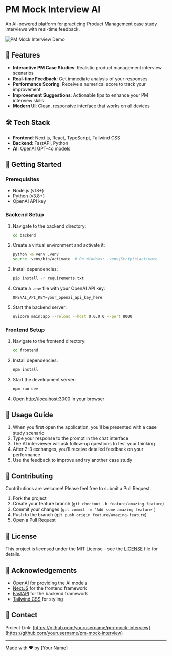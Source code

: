 # PM Mock Interview AI

An AI-powered platform for practicing Product Management case study interviews with real-time feedback.

![PM Mock Interview Demo](https://placehold.co/600x400?text=PM+Mock+Interview+Demo)

## 🚀 Features

- **Interactive PM Case Studies**: Realistic product management interview scenarios
- **Real-time Feedback**: Get immediate analysis of your responses
- **Performance Scoring**: Receive a numerical score to track your improvement
- **Improvement Suggestions**: Actionable tips to enhance your PM interview skills
- **Modern UI**: Clean, responsive interface that works on all devices

## 🛠️ Tech Stack

- **Frontend**: Next.js, React, TypeScript, Tailwind CSS
- **Backend**: FastAPI, Python
- **AI**: OpenAI GPT-4o models

## 🚦 Getting Started

### Prerequisites

- Node.js (v18+)
- Python (v3.8+)
- OpenAI API key

### Backend Setup

1. Navigate to the backend directory:
   ```bash
   cd backend
   ```

2. Create a virtual environment and activate it:
   ```bash
   python -m venv .venv
   source .venv/bin/activate  # On Windows: .venv\Scripts\activate
   ```

3. Install dependencies:
   ```bash
   pip install -r requirements.txt
   ```

4. Create a `.env` file with your OpenAI API key:
   ```
   OPENAI_API_KEY=your_openai_api_key_here
   ```

5. Start the backend server:
   ```bash
   uvicorn main:app --reload --host 0.0.0.0 --port 8000
   ```

### Frontend Setup

1. Navigate to the frontend directory:
   ```bash
   cd frontend
   ```

2. Install dependencies:
   ```bash
   npm install
   ```

3. Start the development server:
   ```bash
   npm run dev
   ```

4. Open [http://localhost:3000](http://localhost:3000) in your browser

## 📝 Usage Guide

1. When you first open the application, you'll be presented with a case study scenario
2. Type your response to the prompt in the chat interface
3. The AI interviewer will ask follow-up questions to test your thinking
4. After 2-3 exchanges, you'll receive detailed feedback on your performance
5. Use the feedback to improve and try another case study

## 🤝 Contributing

Contributions are welcome! Please feel free to submit a Pull Request.

1. Fork the project
2. Create your feature branch (`git checkout -b feature/amazing-feature`)
3. Commit your changes (`git commit -m 'Add some amazing feature'`)
4. Push to the branch (`git push origin feature/amazing-feature`)
5. Open a Pull Request

## 📄 License

This project is licensed under the MIT License - see the [LICENSE](LICENSE) file for details.

## 🙏 Acknowledgements

- [OpenAI](https://openai.com/) for providing the AI models
- [NextJS](https://nextjs.org/) for the frontend framework
- [FastAPI](https://fastapi.tiangolo.com/) for the backend framework
- [Tailwind CSS](https://tailwindcss.com/) for styling

## 📧 Contact

Project Link: [https://github.com/yourusername/pm-mock-interview](https://github.com/yourusername/pm-mock-interview)

---

Made with ❤️ by [Your Name] 